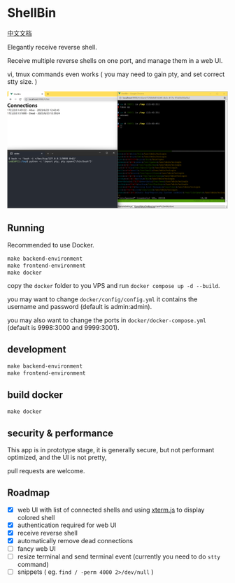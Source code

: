 # ShellBin

[中文文档](README_zh.md)

Elegantly receive reverse shell.

Receive multiple reverse shells on one port, and manage them in a web UI.

vi, tmux commands even works ( you may need to gain pty, and set correct stty size. )

![screenshot](images/screenshot.png)

## Running

Recommended to use Docker.

```
make backend-environment
make frontend-environment
make docker
```

copy the `docker` folder to you VPS and run `docker compose up -d --build`.

you may want to change `docker/config/config.yml` it contains the username and password (default is admin:admin).

you may also want to change the ports in `docker/docker-compose.yml` (default is 9998:3000 and 9999:3001).


## development

```
make backend-environment
make frontend-environment
```

## build docker

```
make docker
```

## security & performance

This app is in prototype stage, it is generally secure, but not performant optimized, and the UI is not pretty,

pull requests are welcome.

## Roadmap

- [x] web UI with list of connected shells and using [xterm.js](https://xtermjs.org/) to display colored shell
- [x] authentication required for web UI
- [x] receive reverse shell
- [x] automatically remove dead connections
- [ ] fancy web UI
- [ ] resize terminal and send terminal event (currently you need to do `stty` command)
- [ ] snippets ( eg. `find / -perm 4000 2>/dev/null` )
